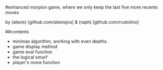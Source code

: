 #enhanced morpion game, where we only keep the last five more recents moves

by (alexis) [github.com/alexisjos] & (raph) [github.com/rcatolino]

##contents 
* minimax algorithm, working with even depths.
* game display method
* game eval function
*	the logical smurf
* player's move function


